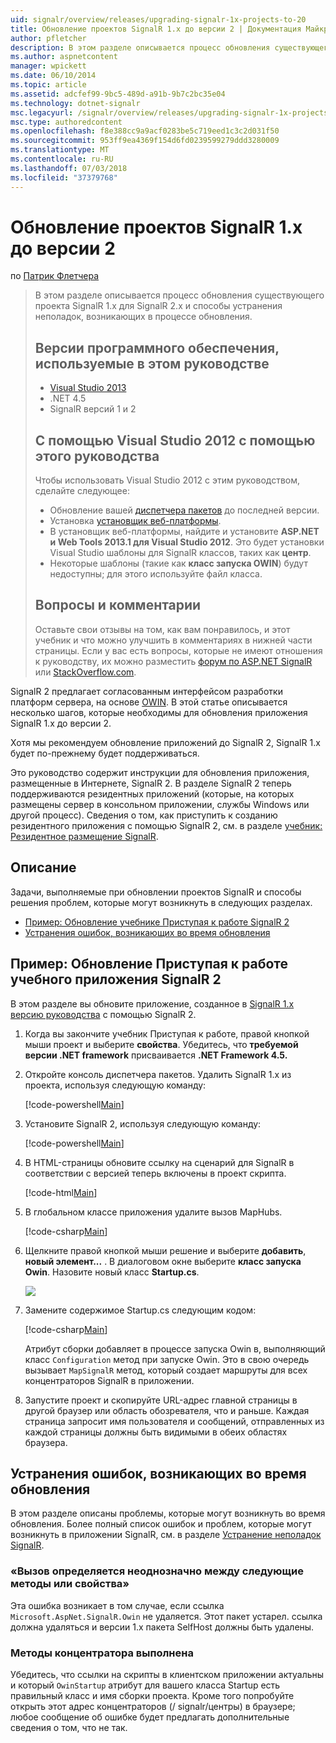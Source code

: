 ```yaml
---
uid: signalr/overview/releases/upgrading-signalr-1x-projects-to-20
title: Обновление проектов SignalR 1.x до версии 2 | Документация Майкрософт
author: pfletcher
description: В этом разделе описывается процесс обновления существующего проекта SignalR 1.x для SignalR 2.x и способы устранения неполадок, возникающих в процессе обновления...
ms.author: aspnetcontent
manager: wpickett
ms.date: 06/10/2014
ms.topic: article
ms.assetid: adcfef99-9bc5-489d-a91b-9b7c2bc35e04
ms.technology: dotnet-signalr
msc.legacyurl: /signalr/overview/releases/upgrading-signalr-1x-projects-to-20
msc.type: authoredcontent
ms.openlocfilehash: f8e388cc9a9acf0283be5c719eed1c3c2d031f50
ms.sourcegitcommit: 953ff9ea4369f154d6fd0239599279ddd3280009
ms.translationtype: MT
ms.contentlocale: ru-RU
ms.lasthandoff: 07/03/2018
ms.locfileid: "37379768"
---
```

<a name="upgrading-signalr-1x-projects-to-version-2"></a>Обновление проектов SignalR 1.x до версии 2
====================
по [Патрик Флетчера](https://github.com/pfletcher)

> В этом разделе описывается процесс обновления существующего проекта SignalR 1.x для SignalR 2.x и способы устранения неполадок, возникающих в процессе обновления.
> 
> ## <a name="software-versions-used-in-the-tutorial"></a>Версии программного обеспечения, используемые в этом руководстве
> 
> 
> - [Visual Studio 2013](https://www.microsoft.com/visualstudio/eng/2013-downloads)
> - .NET 4.5
> - SignalR версий 1 и 2
>   
> 
> 
> ## <a name="using-visual-studio-2012-with-this-tutorial"></a>С помощью Visual Studio 2012 с помощью этого руководства
> 
> 
> Чтобы использовать Visual Studio 2012 с этим руководством, сделайте следующее:
> 
> - Обновление вашей [диспетчера пакетов](http://docs.nuget.org/docs/start-here/installing-nuget) до последней версии.
> - Установка [установщик веб-платформы](https://www.microsoft.com/web/downloads/platform.aspx).
> - В установщик веб-платформы, найдите и установите **ASP.NET и Web Tools 2013.1 для Visual Studio 2012**. Это будет установки Visual Studio шаблоны для SignalR классов, таких как **центр**.
> - Некоторые шаблоны (такие как **класс запуска OWIN**) будут недоступны; для этого используйте файл класса.
> 
> 
> ## <a name="questions-and-comments"></a>Вопросы и комментарии
> 
> Оставьте свои отзывы на том, как вам понравилось, и этот учебник и что можно улучшить в комментариях в нижней части страницы. Если у вас есть вопросы, которые не имеют отношения к руководству, их можно разместить [форум по ASP.NET SignalR](https://forums.asp.net/1254.aspx/1?ASP+NET+SignalR) или [StackOverflow.com](http://stackoverflow.com/).


SignalR 2 предлагает согласованным интерфейсом разработки платформ сервера, на основе [OWIN](http://owin.org). В этой статье описывается несколько шагов, которые необходимы для обновления приложения SignalR 1.x до версии 2.

Хотя мы рекомендуем обновление приложений до SignalR 2, SignalR 1.x будет по-прежнему будет поддерживаться.

Это руководство содержит инструкции для обновления приложения, размещенные в Интернете, SignalR 2. В разделе SignalR 2 теперь поддерживаются резидентных приложений (которые, на которых размещены сервер в консольном приложении, службы Windows или другой процесс). Сведения о том, как приступить к созданию резидентного приложения с помощью SignalR 2, см. в разделе [учебник: Резидентное размещение SignalR](../deployment/tutorial-signalr-self-host.md).

## <a name="contents"></a>Описание

Задачи, выполняемые при обновлении проектов SignalR и способы решения проблем, которые могут возникнуть в следующих разделах.

- [Пример: Обновление учебнике Приступая к работе SignalR 2](#example)
- [Устранения ошибок, возникающих во время обновления](#troubleshooting)

<a id="example"></a>

## <a name="example-upgrading-the-getting-started-tutorial-application-to-signalr-2"></a>Пример: Обновление Приступая к работе учебного приложения SignalR 2

В этом разделе вы обновите приложение, созданное в [SignalR 1.x версию руководства](../older-versions/index.md) с помощью SignalR 2.

1. Когда вы закончите учебник Приступая к работе, правой кнопкой мыши проект и выберите **свойства**. Убедитесь, что **требуемой версии .NET framework** присваивается **.NET Framework 4.5.**
2. Откройте консоль диспетчера пакетов. Удалить SignalR 1.x из проекта, используя следующую команду:

    [!code-powershell[Main](upgrading-signalr-1x-projects-to-20/samples/sample1.ps1)]
3. Установите SignalR 2, используя следующую команду:

    [!code-powershell[Main](upgrading-signalr-1x-projects-to-20/samples/sample2.ps1)]
4. В HTML-страницы обновите ссылку на сценарий для SignalR в соответствии с версией теперь включены в проект скрипта.

    [!code-html[Main](upgrading-signalr-1x-projects-to-20/samples/sample3.html)]
5. В глобальном классе приложения удалите вызов MapHubs.

    [!code-csharp[Main](upgrading-signalr-1x-projects-to-20/samples/sample4.cs)]
6. Щелкните правой кнопкой мыши решение и выберите **добавить**, **новый элемент...** . В диалоговом окне выберите **класс запуска Owin**. Назовите новый класс **Startup.cs**.

    ![](upgrading-signalr-1x-projects-to-20/_static/image1.png)
7. Замените содержимое Startup.cs следующим кодом:

    [!code-csharp[Main](upgrading-signalr-1x-projects-to-20/samples/sample5.cs)]

    Атрибут сборки добавляет в процессе запуска Owin в, выполняющий класс `Configuration` метод при запуске Owin. Это в свою очередь вызывает `MapSignalR` метод, который создает маршруты для всех концентраторов SignalR в приложении.
8. Запустите проект и скопируйте URL-адрес главной страницы в другой браузер или область обозревателя, что и раньше. Каждая страница запросит имя пользователя и сообщений, отправленных из каждой страницы должны быть видимыми в обеих областях браузера.

<a id="troubleshooting"></a>

## <a name="troubleshooting-errors-encountered-during-upgrading"></a>Устранения ошибок, возникающих во время обновления

В этом разделе описаны проблемы, которые могут возникнуть во время обновления. Более полный список ошибок и проблем, которые могут возникнуть в приложении SignalR, см. в разделе [Устранение неполадок SignalR](../testing-and-debugging/troubleshooting.md).

### <a name="the-call-is-ambiguous-between-the-following-methods-or-properties"></a>«Вызов определяется неоднозначно между следующие методы или свойства»

Эта ошибка возникает в том случае, если ссылка `Microsoft.AspNet.SignalR.Owin` не удаляется. Этот пакет устарел. ссылка должна удаляться и версии 1.x пакета SelfHost должны быть удалены.

### <a name="hub-methods-fail-silently"></a>Методы концентратора выполнена

Убедитесь, что ссылки на скрипты в клиентском приложении актуальны и который `OwinStartup` атрибут для вашего класса Startup есть правильный класс и имя сборки проекта. Кроме того попробуйте открыть этот адрес концентраторов (/ signalr/центры) в браузере; любое сообщение об ошибке будет предлагать дополнительные сведения о том, что не так.
